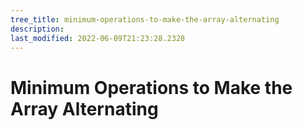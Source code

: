```yaml
---
tree_title: minimum-operations-to-make-the-array-alternating
description: 
last_modified: 2022-06-09T21:23:28.2328
---
```


# Minimum Operations to Make the Array Alternating
